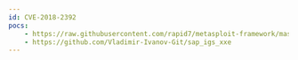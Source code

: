 ```yaml
---
id: CVE-2018-2392
pocs:
    - https://raw.githubusercontent.com/rapid7/metasploit-framework/master/modules/auxiliary/admin/sap/sap_igs_xmlchart_xxe.rb
    - https://github.com/Vladimir-Ivanov-Git/sap_igs_xxe
---
```

